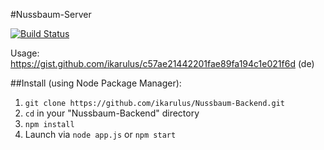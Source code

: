 #Nussbaum-Server

[![Build Status](https://travis-ci.org/ikarulus/Nussbaum-Server.svg?branch=master)](https://travis-ci.org/ikarulus/Nussbaum-Server)

Usage: <https://gist.github.com/ikarulus/c57ae21442201fae89fa194c1e021f6d> (de)

##Install (using Node Package Manager):
1. `git clone https://github.com/ikarulus/Nussbaum-Backend.git`
2. `cd` in your "Nussbaum-Backend" directory
3. `npm install`
4. Launch via `node app.js` or `npm start`
